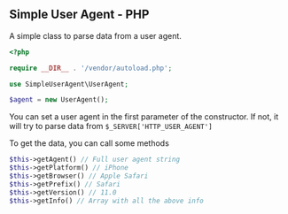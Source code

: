 ## Simple User Agent - PHP

A simple class to parse data from a user agent.

```php
<?php

require __DIR__ . '/vendor/autoload.php';

use SimpleUserAgent\UserAgent;

$agent = new UserAgent();

```

You can set a user agent in the first parameter of the constructor. If not, it will try to parse data from `$_SERVER['HTTP_USER_AGENT']`

To get the data, you can call some methods

```php
$this->getAgent() // Full user agent string
$this->getPlatform() // iPhone
$this->getBrowser() // Apple Safari
$this->getPrefix() // Safari
$this->getVersion() // 11.0
$this->getInfo() // Array with all the above info
```
